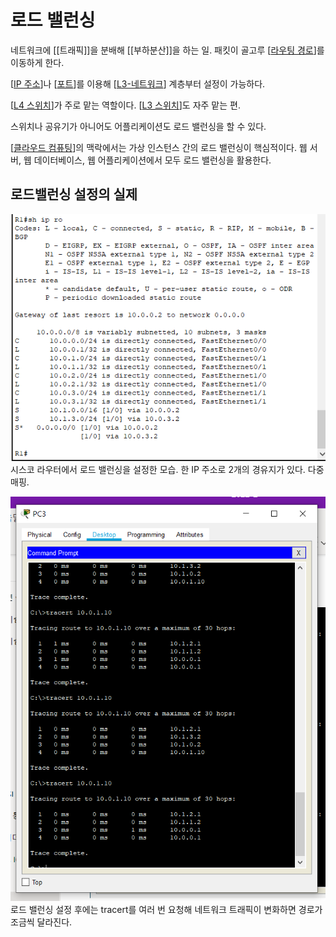 # 로드 밸런싱

네트워크에 [[트래픽]]을 분배해 [[부하분산]]을 하는 일. 패킷이 골고루 [[라우팅 경로]]를 이동하게 한다. 

[[IP 주소]]나 [[포트]]를 이용해 [[L3-네트워크]] 계층부터 설정이 가능하다. 

[[L4 스위치]]가 주로 맡는 역할이다. [[L3 스위치]]도 자주 맡는 편.

스위치나 공유기가 아니어도 어플리케이션도 로드 밸런싱을 할 수 있다. 

[[클라우드 컴퓨팅]]의 맥락에서는 가상 인스턴스 간의 로드 밸런싱이 핵심적이다. 
웹 서버, 웹 데이터베이스, 웹 어플리케이션에서 모두 로드 밸런싱을 활용한다. 

## 로드밸런싱 설정의 실제

![시스코 라우터에서 로드 밸런싱을 설정한 라우터 테이블](../attachments/2022-09-22-10-49-18.png)
시스코 라우터에서 로드 밸런싱을 설정한 모습. 한 IP 주소로 2개의 경유지가 있다. 다중 매핑.  

![로드밸런싱 이후 경로 변화](../attachments/2022-09-22-10-58-21.png)
로드 밸런싱 설정 후에는 tracert를 여러 번 요청해 네트워크 트래픽이 변화하면 경로가 조금씩 달라진다.  

[//begin]: # "Autogenerated link references for markdown compatibility"
[라우팅 경로]: <라우팅 경로.md> "라우팅 경로"
[IP 주소]: <IP 주소.md> "IP 주소"
[포트]: 포트.md "포트"
[L3-네트워크]: L3-네트워크.md "L3-네트워크"
[L4 스위치]: <L4 스위치.md> "L4 스위치"
[L3 스위치]: <L3 스위치.md> "L3 스위치"
[클라우드 컴퓨팅]: <클라우드 컴퓨팅.md> "클라우드 컴퓨팅"
[//end]: # "Autogenerated link references"